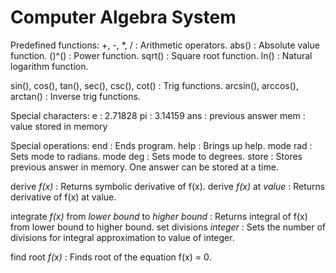 # Computer Algebra System

Predefined functions:
+, -, *, / : Arithmetic operators.
abs()      : Absolute value function.
()^()      : Power function.
sqrt()     : Square root function.
ln()       : Natural logarithm function.

sin(), cos(), tan(), sec(), csc(), cot() : Trig functions.
arcsin(), arccos(), arctan() 		 : Inverse trig functions.

Special characters:
e   : 2.71828
pi  : 3.14159
ans : previous answer
mem : value stored in memory


Special operations:
end      : Ends program.
help     : Brings up help.
mode rad : Sets mode to radians.
mode deg : Sets mode to degrees.
store    : Stores previous answer in memory.
	   One answer can be stored at a time.

derive *f(x)*            : Returns symbolic derivative of f(x).
derive *f(x)* at *value* : Returns derivative of f(x) at value.

integrate *f(x)* from 
*lower bound* to *higher bound* : Returns integral of f(x) from 
				  lower bound to higher bound.
set divisions *integer*         : Sets the number of divisions 
				  for integral approximation to 
				  value of integer.

find root *f(x)* : Finds root of the equation f(x) = 0.

